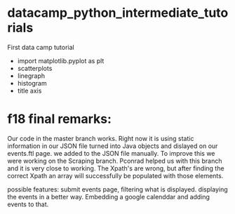 # datacamp_python_intermediate_tutorials
First data camp tutorial
+ import matplotlib.pyplot as plt
+ scatterplots
+ linegraph
+ histogram
+ title axis










# f18 final remarks:
Our code in the master branch works. Right now it is using static information in our JSON file turned into Java objects and dislayed on our events.ftl page. we added to the JSON file manually. To improve this we were working on the Scraping branch. Pconrad helped us with this branch and it is very close to working. The Xpath's are wrong, but after finding the correct Xpath an array will successfully be populated with those elements.

possible features: submit events page, filtering what is displayed. displaying the events in a better way. Embedding a google calenddar and adding events to that.
